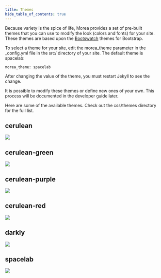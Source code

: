 ```yaml
---
title: Themes
hide_table_of_contents: true
---
```


Because variety is the spice of life, Morea provides a set of pre-built themes that you can use to modify the look (colors and fonts) for your site.  These themes are based upon the [Bootswatch](http://bootswatch.com) themes for Bootstrap.

To select a theme for your site, edit the morea_theme parameter in the _config.yml file in the src/ directory of your site. The default theme is spacelab:

```
morea_theme: spacelab
```

After changing the value of the theme, you must restart Jekyll to see the change.

It is possible to modify these themes or define new ones of your own.  This process will be documented in the developer guide later.

Here are some of the available themes.  Check out the css/themes directory for the full list.

## cerulean

![](/img/themes/theme-cerulean.png)

## cerulean-green

![](/img/themes/theme-cerulean-green.png)

## cerulean-purple

![](/img/themes/theme-cerulean-purple.png)

## cerulean-red

![](/img/themes/theme-cerulean-red.png)

## darkly

![](/img/themes/theme-darkly.png)


## spacelab

![](/img/themes/theme-spacelab.png)
